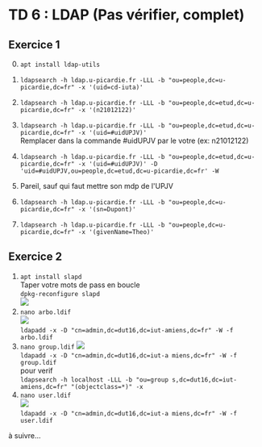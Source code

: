 # TD 6 : LDAP (Pas vérifier, complet)  
	
## Exercice 1  
	
0. `apt install ldap-utils`  
1. `ldapsearch -h ldap.u-picardie.fr -LLL -b "ou=people,dc=u-picardie,dc=fr" -x '(uid=cd-iuta)'`  
2. `ldapsearch -h ldap.u-picardie.fr -LLL -b "ou=people,dc=etud,dc=u-picardie,dc=fr" -x '(n21012122)'`  

3. `ldapsearch -h ldap.u-picardie.fr -LLL -b "ou=people,dc=etud,dc=u-picardie,dc=fr" -x '(uid=#uidUPJV)'`  
Remplacer dans la commande #uidUPJV par le votre (ex: n21012122)	
4. `ldapsearch -h ldap.u-picardie.fr -LLL -b "ou=people,dc=etud,dc=u-picardie,dc=fr" -x '(uid=#uidUPJV)' -D 'uid=#uidUPJV,ou=people,dc=etud,dc=u-picardie,dc=fr' -W`  
5. Pareil, sauf qui faut mettre son mdp de l'UPJV  
6. `ldapsearch -h ldap.u-picardie.fr -LLL -b "ou=people,dc=u-picardie,dc=fr" -x '(sn=Dupont)'`	
7. `ldapsearch -h ldap.u-picardie.fr -LLL -b "ou=people,dc=u-picardie,dc=fr" -x '(givenName=Theo)'`	
	
## Exercice 2	
1. `apt install slapd`  
Taper votre mots de pass en boucle	
`dpkg-reconfigure slapd`  
![](https://cdn.discordapp.com/attachments/951109270978576424/951126595349930044/unknown.png)  
2. `nano arbo.ldif`  
![](https://cdn.discordapp.com/attachments/951109270978576424/951129070505164800/unknown.png)  
`ldapadd -x -D "cn=admin,dc=dut16,dc=iut-amiens,dc=fr" -W -f arbo.ldif`  
3. `nano group.ldif` 
![](https://cdn.discordapp.com/attachments/951109270978576424/951130447029612645/unknown.png)  
`ldapadd -x -D "cn=admin,dc=dut16,dc=iut-a
miens,dc=fr" -W -f group.ldif`  
pour verif  
`ldapsearch -h localhost -LLL -b "ou=group
s,dc=dut16,dc=iut-amiens,dc=fr" "(objectclass=*)" -x`  
4. `nano user.ldif`  
![](https://cdn.discordapp.com/attachments/951109270978576424/951132276224315502/unknown.png)  
`ldapadd -x -D "cn=admin,dc=dut16,dc=iut-a
miens,dc=fr" -W -f user.ldif`  

à suivre...
